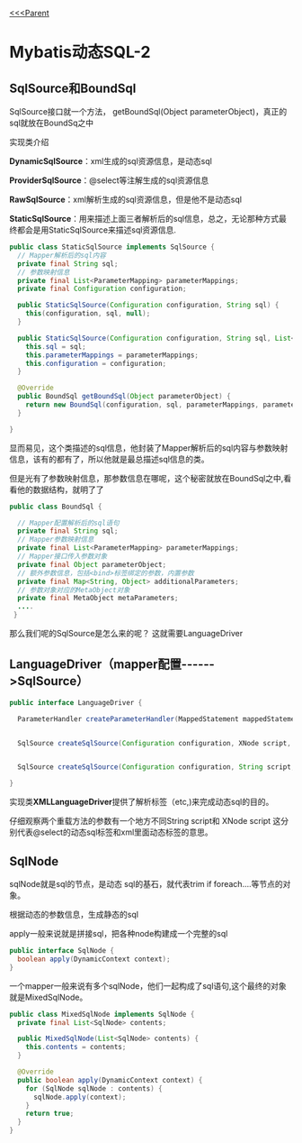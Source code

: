 [<<<Parent](../Mybatis的动态sql.md)
# Mybatis动态SQL-2

## SqlSource和BoundSql

SqlSource接口就一个方法， getBoundSql(Object parameterObject)，真正的sql就放在BoundSq之中

实现类介绍



**DynamicSqlSource**：xml生成的sql资源信息，是动态sql

**ProviderSqlSource**：@select等注解生成的sql资源信息

**RawSqlSource**：xml解析生成的sql资源信息，但是他不是动态sql

**StaticSqlSource**：用来描述上面三者解析后的sql信息，总之，无论那种方式最终都会是用StaticSqlSource来描述sql资源信息.

```java
public class StaticSqlSource implements SqlSource {
  // Mapper解析后的sql内容
  private final String sql;
  // 参数映射信息
  private final List<ParameterMapping> parameterMappings;
  private final Configuration configuration;

  public StaticSqlSource(Configuration configuration, String sql) {
    this(configuration, sql, null);
  }

  public StaticSqlSource(Configuration configuration, String sql, List<ParameterMapping> parameterMappings) {
    this.sql = sql;
    this.parameterMappings = parameterMappings;
    this.configuration = configuration;
  }

  @Override
  public BoundSql getBoundSql(Object parameterObject) {
    return new BoundSql(configuration, sql, parameterMappings, parameterObject);
  }

}
```



显而易见，这个类描述的sql信息，他封装了Mapper解析后的sql内容与参数映射信息，该有的都有了，所以他就是最总描述sql信息的类。

但是光有了参数映射信息，那参数信息在哪呢，这个秘密就放在BoundSql之中,看看他的数据结构，就明了了

```java
public class BoundSql {

  // Mapper配置解析后的sql语句
  private final String sql;
  // Mapper参数映射信息
  private final List<ParameterMapping> parameterMappings;
  // Mapper接口传入参数对象
  private final Object parameterObject;
  // 额外参数信息，包括<bind>标签绑定的参数，内置参数
  private final Map<String, Object> additionalParameters;
  // 参数对象对应的MetaObject对象
  private final MetaObject metaParameters;
  ....
 }
```

那么我们呢的SqlSource是怎么来的呢？ 这就需要LanguageDriver

## LanguageDriver（mapper配置------>SqlSource）

```java
public interface LanguageDriver {

  ParameterHandler createParameterHandler(MappedStatement mappedStatement, Object parameterObject, BoundSql boundSql);


  SqlSource createSqlSource(Configuration configuration, XNode script, Class<?> parameterType);


  SqlSource createSqlSource(Configuration configuration, String script, Class<?> parameterType);

}
```

实现类**XMLLanguageDriver**提供了解析标签（etc,<if>)来完成动态sql的目的。

仔细观察两个重载方法的参数有一个地方不同String script和 XNode script 这分别代表@select的动态sql标签和xml里面动态标签的意思。



## SqlNode

sqlNode就是sql的节点，是动态 sql的基石，就代表trim if  foreach....等节点的对象。

根据动态的参数信息，生成静态的sql

apply一般来说就是拼接sql，把各种node构建成一个完整的sql

```java
public interface SqlNode {
  boolean apply(DynamicContext context);
}
```



一个mapper一般来说有多个sqlNode，他们一起构成了sql语句,这个最终的对象就是MixedSqlNode。

```java
public class MixedSqlNode implements SqlNode {
  private final List<SqlNode> contents;

  public MixedSqlNode(List<SqlNode> contents) {
    this.contents = contents;
  }

  @Override
  public boolean apply(DynamicContext context) {
    for (SqlNode sqlNode : contents) {
      sqlNode.apply(context);
    }
    return true;
  }
}
```
